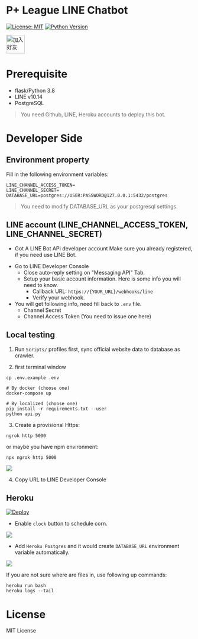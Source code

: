 # P+ League LINE Chatbot

[![License: MIT](https://img.shields.io/badge/License-MIT-blue.svg)](https://opensource.org/licenses/MIT)
[![Python Version](https://img.shields.io/badge/Python-%3E%3D%203.5-blue.svg)](https://badge.fury.io/py/lotify)

<a href="https://line.me/R/ti/p/%40611lsquw"><img height="50" border="0" alt="加入好友" src="https://scdn.line-apps.com/n/line_add_friends/btn/zh-Hant.png"></a>

# Prerequisite

- flask/Python 3.8
- LINE v10.14
- PostgreSQL

> You need Github, LINE, Heroku accounts to deploy this bot.

# Developer Side

## Environment property

Fill in the following environment variables:

```
LINE_CHANNEL_ACCESS_TOKEN=
LINE_CHANNEL_SECRET=
DATABASE_URL=postgres://USER:PASSWORD@127.0.0.1:5432/postgres
```

> You need to modify DATABASE_URL as your postgresql settings.

## LINE account (LINE_CHANNEL_ACCESS_TOKEN, LINE_CHANNEL_SECRET)

- Got A LINE Bot API developer account Make sure you already registered, if you need use LINE Bot.

* Go to LINE Developer Console
    - Close auto-reply setting on "Messaging API" Tab.
    - Setup your basic account information. Here is some info you will need to know.
        - Callback URL: `https://{YOUR_URL}/webhooks/line`
        - Verify your webhook.
* You will get following info, need fill back to `.env` file.
    - Channel Secret
    - Channel Access Token (You need to issue one here)

## Local testing

1. Run `Scripts/` profiles first, sync official website data to database as crawler.

2. first terminal window

```
cp .env.example .env

# By docker (choose one)
docker-compose up

# By localized (choose one)
pip install -r requirements.txt --user
python api.py
```

3. Create a provisional Https:

```
ngrok http 5000
```

or maybe you have npm environment:

```
npx ngrok http 5000
```

![](https://i.imgur.com/azVdG8j.png)

4. Copy URL to LINE Developer Console

## Heroku

[![Deploy](https://www.herokucdn.com/deploy/button.svg)](https://heroku.com/deploy)

- Enable `clock` button to schedule corn.

![](https://i.imgur.com/iA0dvI9.png)

- Add `Heroku Postgres` and it would create `DATABASE_URL` environment variable automatically.

![](https://i.imgur.com/wCFeUlu.png)

If you are not sure where are files in, use following up commands:

```
heroku run bash
heroku logs --tail
```

# License

MIT License
